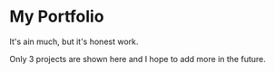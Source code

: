 # My Portfolio

It's ain much, but it's honest work.

Only 3 projects are shown here and I hope to add more in the future.
